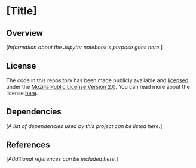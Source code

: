 # [Title]

## Overview

[*Information about the Jupyter notebook's purpose goes here.*]

## License

The code in this repository has been made publicly available and [licensed](LICENSE) under the [Mozilla Public License Version 2.0](https://www.mozilla.org/en-US/MPL/2.0/). You can read more about the license [here](https://www.mozilla.org/en-US/MPL/2.0/FAQ/).

## Dependencies

[*A list of dependencies used by this project can be listed here.*]

## References

[*Additional references can be included here.*]
